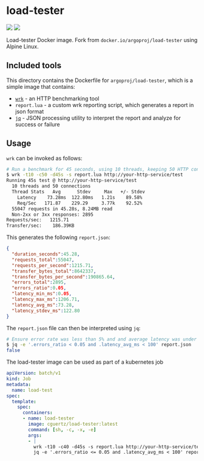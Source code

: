 # load-tester

![](https://github.com/cguertin14/load-tester/workflows/ci/badge.svg)
![](https://img.shields.io/docker/pulls/cguertz/load-tester.svg)

Load-tester Docker image. Fork from `docker.io/argoproj/load-tester` using Alpine Linux.

## Included tools

This directory contains the Dockerfile for `argoproj/load-tester`, which is a simple image that contains:
* [`wrk`](https://github.com/wg/wrk) - an HTTP benchmarking tool 
* `report.lua` - a custom wrk reporting script, which generates a report in json format
* [`jq`](https://github.com/stedolan/jq) - JSON processing utility to interpret the report and analyze for success or failure

## Usage

`wrk` can be invoked as follows:

```bash
# Run a benchmark for 45 seconds, using 10 threads, keeping 50 HTTP connections open, and generate a report
$ wrk -t10 -c50 -d45s -s report.lua http://your-http-service/test
Running 45s test @ http://your-http-service/test
  10 threads and 50 connections
  Thread Stats   Avg      Stdev     Max   +/- Stdev
    Latency    73.28ms  122.80ms   1.21s    89.58%
    Req/Sec   171.87    229.29     3.77k    92.52%
  55047 requests in 45.28s, 8.24MB read
  Non-2xx or 3xx responses: 2895
Requests/sec:   1215.71
Transfer/sec:    186.39KB
```

This generates the following `report.json`:
```json
{
  "duration_seconds":45.28,
  "requests_total":55047,
  "requests_per_second":1215.71,
  "transfer_bytes_total":8642337,
  "transfer_bytes_per_second":190865.64,
  "errors_total":2895,
  "errors_ratio":0.05,
  "latency_min_ms":0.05,
  "latency_max_ms":1206.71,
  "latency_avg_ms":73.28,
  "latency_stdev_ms":122.80
}
```

The `report.json` file can then be interpreted using `jq`:
```bash
# Ensure error rate was less than 5% and and average latency was under 100ms
$ jq -e '.errors_ratio < 0.05 and .latency_avg_ms < 100' report.json
false
```

The load-tester image can be used as part of a kubernetes job
```yaml
apiVersion: batch/v1
kind: Job
metadata:
  name: load-test
spec:
  template:
    spec:
      containers:
      - name: load-tester
        image: cguertz/load-tester:latest
        command: [sh, -c, -x, -e]
        args:
        - |
          wrk -t10 -c40 -d45s -s report.lua http://your-http-service/test
          jq -e '.errors_ratio <= 0.05 and .latency_avg_ms < 100' report.json
```
